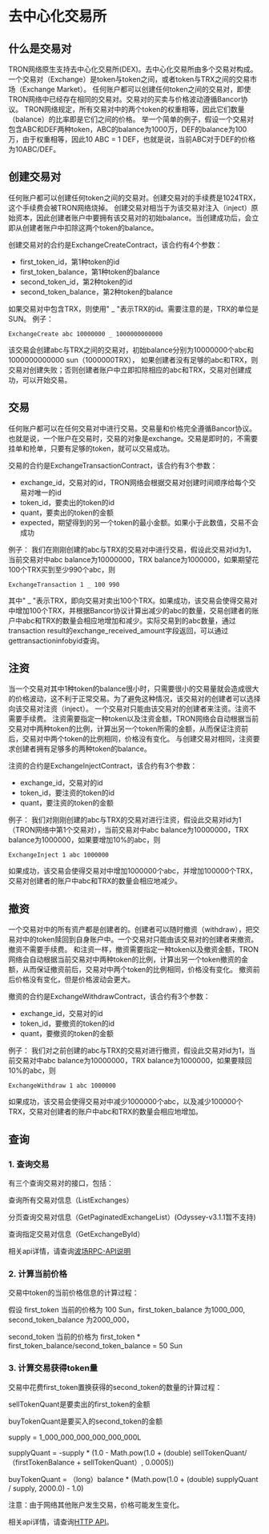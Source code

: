 # 去中心化交易所

## 什么是交易对

TRON网络原生支持去中心化交易所(DEX)。去中心化交易所由多个交易对构成。一个交易对（Exchange）是token与token之间，或者token与TRX之间的交易市场（Exchange Market）。
任何账户都可以创建任何token之间的交易对，即使TRON网络中已经存在相同的交易对。交易对的买卖与价格波动遵循Bancor协议。
TRON网络规定，所有交易对中的两个token的权重相等，因此它们数量（balance）的比率即是它们之间的价格。
举一个简单的例子，假设一个交易对包含ABC和DEF两种token，ABC的balance为1000万，DEF的balance为100万，由于权重相等，因此10 ABC = 1 DEF，也就是说，当前ABC对于DEF的价格为10ABC/DEF。

## 创建交易对

任何账户都可以创建任何token之间的交易对。创建交易对的手续费是1024TRX，这个手续费会被TRON网络烧掉。
创建交易对相当于为该交易对注入（inject）原始资本，因此创建者账户中要拥有该交易对的初始balance。当创建成功后，会立即从创建者账户中扣除这两个token的balance。

创建交易对的合约是ExchangeCreateContract，该合约有4个参数：

- first_token_id，第1种token的id
- first_token_balance，第1种token的balance
- second_token_id，第2种token的id
- second_token_balance，第2种token的balance

如果交易对中包含TRX，则使用" _ "表示TRX的id。需要注意的是，TRX的单位是SUN。
例子：

```shell
ExchangeCreate abc 10000000 _ 1000000000000
```

该交易会创建abc与TRX之间的交易对，初始balance分别为10000000个abc和1000000000000 sun（1000000TRX），
如果创建者没有足够的abc和TRX，则交易对创建失败；否则创建者账户中立即扣除相应的abc和TRX，交易对创建成功，可以开始交易。

## 交易

任何账户都可以在任何交易对中进行交易。交易量和价格完全遵循Bancor协议。也就是说，一个账户在交易时，交易的对象是exchange。交易是即时的，不需要挂单和抢单，只要有足够的token，就可以交易成功。

交易的合约是ExchangeTransactionContract，该合约有3个参数：

- exchange_id，交易对的id，TRON网络会根据交易对创建时间顺序给每个交易对唯一的id
- token_id，要卖出的token的id
- quant，要卖出的token的金额
- expected，期望得到的另一个token的最小金额。如果小于此数值，交易不会成功

例子：
我们在刚刚创建的abc与TRX的交易对中进行交易，假设此交易对id为1，当前交易对中abc balance为10000000，TRX balance为1000000，如果期望花100个TRX买到至少990个abc，则

```shell
ExchangeTransaction 1 _ 100 990
```

其中" _ "表示TRX，即向交易对卖出100个TRX。如果成功，该交易会使得交易对中增加100个TRX，并根据Bancor协议计算出减少的abc的数量，交易创建者的账户中abc和TRX的数量会相应地增加和减少。实际交易到的abc数量，通过transaction result的exchange_received_amount字段返回，可以通过gettransactioninfobyid查询。

## 注资

当一个交易对其中1种token的balance很小时，只需要很小的交易量就会造成很大的价格波动，这不利于正常交易。为了避免这种情况，该交易对的创建者可以选择向该交易对注资（inject）。
一个交易对只能由该交易对的创建者来注资。注资不需要手续费。
注资需要指定一种token以及注资金额，TRON网络会自动根据当前交易对中两种token的比例，计算出另一个token所需的金额，从而保证注资前后，交易对中两个token的比例相同，价格没有变化。   与创建交易对相同，注资要求创建者拥有足够多的两种token的balance。

注资的合约是ExchangeInjectContract，该合约有3个参数：

- exchange_id，交易对的id
- token_id，要注资的token的id
- quant，要注资的token的金额

例子：
我们对刚刚创建的abc与TRX的交易对进行注资，假设此交易对id为1（TRON网络中第1个交易对），当前交易对中abc balance为10000000，TRX balance为1000000，如果要增加10%的abc，则

```shell
ExchangeInject 1 abc 1000000
```

如果成功，该交易会使得交易对中增加1000000个abc，并增加100000个TRX，交易对创建者的账户中abc和TRX的数量会相应地减少。

## 撤资

一个交易对中的所有资产都是创建者的。创建者可以随时撤资（withdraw），把交易对中的token赎回到自身账户中。一个交易对只能由该交易对的创建者来撤资。撤资不需要手续费。
和注资一样，撤资需要指定一种token以及撤资金额，TRON网络会自动根据当前交易对中两种token的比例，计算出另一个token撤资的金额，从而保证撤资前后，交易对中两个token的比例相同，价格没有变化。
撤资前后价格没有变化，但是价格波动会更大。

撤资的合约是ExchangeWithdrawContract，该合约有3个参数：

- exchange_id，交易对的id
- token_id，要撤资的token的id
- quant，要撤资的token的金额

例子：
我们对之前创建的abc与TRX的交易对进行撤资，假设此交易对id为1，当前交易对中abc balance为10000000，TRX balance为1000000，如果要赎回10%的abc，则

```shell
ExchangeWithdraw 1 abc 1000000
```

如果成功，该交易会使得交易对中减少1000000个abc，以及减少100000个TRX，交易对创建者的账户中abc和TRX的数量会相应地增加。

## 查询

### 1. 查询交易

有三个查询交易对的接口，包括：

查询所有交易对信息（ListExchanges）

分页查询交易对信息（GetPaginatedExchangeList）(Odyssey-v3.1.1暂不支持)

查询指定交易对信息（GetExchangeById）

相关api详情，请查询[波场RPC-API说明](https://github.com/tronprotocol/Documentation/blob/master/%E4%B8%AD%E6%96%87%E6%96%87%E6%A1%A3/%E6%B3%A2%E5%9C%BA%E5%8D%8F%E8%AE%AE/%E6%B3%A2%E5%9C%BA%E9%92%B1%E5%8C%85RPC-API.md#64-%E6%9F%A5%E8%AF%A2%E6%8C%87%E5%AE%9A%E4%BA%A4%E6%98%93%E5%AF%B9)

### 2. 计算当前价格

交易中token的当前价格信息的计算过程：

假设 first_token 当前的价格为 100 Sun，first_token_balance 为1000_000, second_token_balance 为2000_000，

second_token 当前的价格为 first_token * first_token_balance/second_token_balance = 50 Sun

### 3. 计算交易获得token量

交易中花费first_token置换获得的second_token的数量的计算过程：

sellTokenQuant是要卖出的first_token的金额

buyTokenQuant是要买入的second_token的金额

supply = 1_000_000_000_000_000_000L

supplyQuant = -supply * (1.0 - Math.pow(1.0 + (double) sellTokenQuant/（firstTokenBalance + sellTokenQuant）, 0.0005))

buyTokenQuant = （long）balance * (Math.pow(1.0 + (double) supplyQuant / supply, 2000.0) - 1.0)

注意：由于网络其他账户发生交易，价格可能发生变化。

相关api详情，请查询[HTTP API](../api/http.md)。
